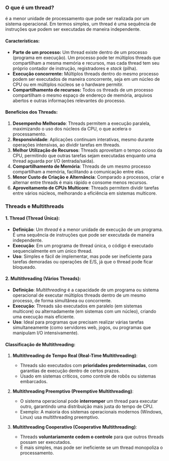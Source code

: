 
### O que é um thread?

é a menor unidade de processamento que pode ser realizada por um sistema operacional. Em termos simples, um thread é uma sequência de instruções que podem ser executadas de maneira independente.

#### Características:

- **Parte de um processo:** Um thread existe dentro de um processo (programa em execução). Um processo pode ter múltiplos threads que compartilham a mesma memória e recursos, mas cada thread tem seu próprio contador de instrução, registradores e _stack_ (pilha).
- **Execução concorrente:** Múltiplos threads dentro do mesmo processo podem ser executados de maneira concorrente, seja em um núcleo de CPU ou em múltiplos núcleos se o hardware permitir.
- **Compartilhamento de recursos:** Todos os threads de um processo compartilham o mesmo espaço de endereço de memória, arquivos abertos e outras informações relevantes do processo.
#### Benefícios dos Threads:

1. **Desempenho Melhorado**: Threads permitem a execução paralela, maximizando o uso dos núcleos da CPU, o que acelera o processamento.
2. **Responsividade**: Aplicações continuam interativas, mesmo durante operações intensivas, ao dividir tarefas em threads.
3. **Melhor Utilização de Recursos**: Threads aproveitam o tempo ocioso da CPU, permitindo que outras tarefas sejam executadas enquanto uma thread aguarda por I/O (entrada/saída).
4. **Compartilhamento de Memória**: Threads de um mesmo processo compartilham a memória, facilitando a comunicação entre elas.
5. **Menor Custo de Criação e Alternância**: Comparado a processos, criar e alternar entre threads é mais rápido e consome menos recursos.
6. **Aproveitamento de CPUs Multicore**: Threads permitem dividir tarefas entre vários núcleos, melhorando a eficiência em sistemas multicore.

### Threads e Multithreads

#### **1. Thread (Thread Única)**:

- **Definição**: Um _thread_ é a menor unidade de execução de um programa. É uma sequência de instruções que pode ser executada de maneira independente.
- **Execução**: Em um programa de thread única, o código é executado sequencialmente em um único thread.
- **Uso**: Simples e fácil de implementar, mas pode ser ineficiente para tarefas demoradas ou operações de E/S, já que o thread pode ficar bloqueado.

#### **2. Multithreading (Vários Threads)**:

- **Definição**: _Multithreading_ é a capacidade de um programa ou sistema operacional de executar múltiplos threads dentro de um mesmo processo, de forma simultânea ou concorrente.
- **Execução**: Threads são executados em paralelo (em sistemas multicore) ou alternadamente (em sistemas com um núcleo), criando uma execução mais eficiente.
- **Uso**: Ideal para programas que precisam realizar várias tarefas simultaneamente (como servidores web, jogos, ou programas que manipulam I/O intensivamente).

#### **Classificação de Multithreading**:

1. **Multithreading de Tempo Real (Real-Time Multithreading)**:
    
    - Threads são executados com **prioridades predeterminadas**, com garantias de execução dentro de certos prazos.
    - Usado em sistemas críticos, como controle de robôs ou sistemas embarcados.
2. **Multithreading Preemptivo (Preemptive Multithreading)**:
    
    - O sistema operacional pode **interromper** um thread para executar outro, garantindo uma distribuição mais justa do tempo de CPU.
    - Exemplo: A maioria dos sistemas operacionais modernos (Windows, Linux) usa multithreading preemptivo.
3. **Multithreading Cooperativo (Cooperative Multithreading)**:
    
    - Threads **voluntariamente cedem o controle** para que outros threads possam ser executados.
    - É mais simples, mas pode ser ineficiente se um thread monopoliza o processamento.


